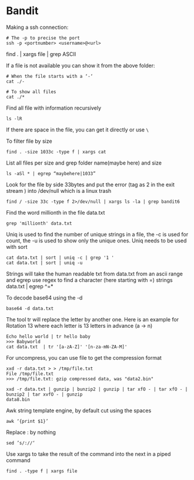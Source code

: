 # Bandit


Making a ssh connection:
```
# The -p to precise the port
ssh -p <portnumber> <username>@<url>
```

find . | xargs file | grep ASCII


If a file is not available you can show it from the above folder:
```
# When the file starts with a ‘-‘
cat ./-

# To show all files
cat ./*
```

Find all file with information recursively
```
ls -lR
```

If there are space in the file, you can get it directly or use `\`

To filter file by size
```
find . -size 1033c -type f | xargs cat
```
List all files  per size and grep folder name(maybe here) and size
```
ls -aSl * | egrep “maybehere|1033”
```
Look for the file by side 33bytes and put the error (tag as 2 in the exit stream ) into /dev/null which is a linux trash
```
find / -size 33c -type f 2>/dev/null | xargs ls -la | grep bandit6
```

Find the word millionth in the file data.txt
```
grep 'millionth' data.txt
```

Uniq is used to find the number of unique strings in a file, the -c is used for count, the -u is used to show only the unique ones. Uniq needs to be used with sort
```
cat data.txt | sort | uniq -c | grep '1 '
cat data.txt | sort | uniq -u
```

Strings will take the human readable txt from data.txt from an ascii range and egrep use regex to find a character (here starting with =)
strings data.txt | egrep ^=*

To decode base64 using the -d
```
base64 -d data.txt
```

The tool tr will replace the letter by another one. Here is an example for Rotation 13 where each letter is 13 letters in advance (a -> n)
```
Echo hello world | tr hello baby
>>> Babyworld
cat data.txt  | tr '[a-zA-Z]' '[n-za-mN-ZA-M]'
```

For uncompress, you can use file to get the compression format
```
xxd -r data.txt > > /tmp/file.txt
File /tmp/file.txt
>>> /tmp/file.txt: gzip compressed data, was "data2.bin"

xxd -r data.txt | gunzip | bunzip2 | gunzip | tar xfO - | tar xfO - | bunzip2 | tar xvfO - | gunzip
data8.bin
```

Awk string template engine, by default cut using the spaces
```
awk ‘{print $1}’
```

Replace : by nothing
```
sed ’s/://‘
```

Use xargs to take the result of the command into the next in a piped command
```
find . -type f | xargs file
```
